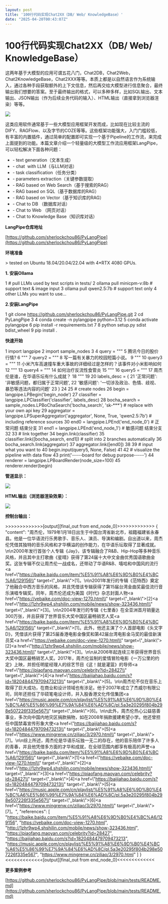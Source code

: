 ```yaml
---
layout: post
title: '100行代码实现Chat2XX（DB/ Web/ KnowledgeBase）'
date: "2025-04-20T00:43:07Z"
---
```

100行代码实现Chat2XX（DB/ Web/ KnowledgeBase）
=======================================

这两年基于大模型的应用可谓五花八门，Chat2DB，Chat2Web，Chat2KnowledgeBase，Chat2XXX等等。本质上都是以自然语言作为系统输入，通过各种手段获取额外的上下文信息，然后再交给大模型进行信息聚合，最终输出我们想要的答案。至于最终输出的格式，可以多种多样，比如SQL输出、文本输出、JSON输出（作为后续业务代码的输入）、HTML输出（直接拿到浏览器渲染）等等。

![](https://img2024.cnblogs.com/blog/104032/202504/104032-20250418143603489-1280165859.png)

这类应用软件通常基于一些大模型应用框架开发而成，比如现在比较主流的DIFY、RAGFlow、以及字节的COZE等等。这些框架功能强大，入门门槛较低，有丰富的内置插件，通过简单的配置即可实现一个基于Pipeline的工作流，来完成上面提到的功能。本篇文章介绍一个轻量级的大模型工作流应用框架LangPipe，可以轻松解决下面各种问题：

*   \- text generation（文本生成）  
*   \- chat  with LLM（与LLM对话）
*   \- task classification（任务分类）
*   \- parameters extraction（关键参数提取）
*   \- RAG based on Web Search（基于搜索的RAG）
*   \- RAG based on SQL（基于数据库的RAG）
*   \- RAG based on Vector（基于知识库的RAG）
*   \- Chat to DB （数据库对话）
*   \- Chat to Web （网页对话）
*   \- Chat to Knowledge Base（知识库对话）

**LangPipe仓库地址**

[https://github.com/sherlockchou86/PyLangPipe](https://github.com/sherlockchou86/PyLangPipe)

**环境准备**

\> tested on Ubuntu 18.04/20.04/22.04 with 4\*RTX 4080 GPUs.

**1\. 安装Ollama**

1 # pull LLMs used by test scripts in tests/
2 ollama pull minicpm-v:8b  # support text & image input
3 ollama pull qwen2.5:7b    # support text only
4 other LLMs you want to use...

**2.安装LangPipe**

1 git clone https://github.com/sherlockchou86/PyLangPipe.git
2 cd PyLangPipe
3 
4 conda create -n pylangpipe python=3.12
5 conda activate pylangpipe
6 pip install -r requirements.txt
7 
8 python setup.py sdist bdist\_wheel
9 pip install .

**快速开始**

 1 import langpipe 2 import sample\_nodes 3 
 4 query = """
 5 腾讯今日的股价行情?
 6 """
 7 query2 = """
 8 写一篇有关暴力的校园短篇小说。
 9 """
10 query3 = """
11 小米汽车高速撞车重大事故的详细经过是怎样的？该事件对小米影响如何
12 """
13 query4 = """
14 如何治疗反流性食管炎
15 """
16 query5 = """
17 周杰伦是谁，在华语乐坛有什么成就？
18 """
19 
20 labels\_desc = {
21     '正常问题': '非敏感问题，都归属于正常问题',
22     '敏感问题': '一切涉及政治、色情、歧视、暴恐等违法内容的问题'
23 }
24 
25 # create nodes
26 begin = langpipe.LPBegin('begin\_node')
27 classifier = langpipe.LPClassifier('classifier', labels\_desc)
28 bocha\_search = sample\_nodes.LPBoChaSearch('bocha\_search', 'sk-\*\*\*') # replace with your own api key
29 aggregator = langpipe.LPSuperAggregator('aggregator', None, True, 'qwen2.5:7b')  # including reference sources
30 end0 = langpipe.LPEnd('end\_node\_0')  # 正常问题 结束分支
31 end1 = langpipe.LPEnd('end\_node\_1')  # 敏感问题 结束分支
32 
33 # link together
34 begin.link(classifier)
35 classifier.link(\[bocha\_search, end1\]) # split into 2 branches automatically
36 bocha\_search.link(aggregator)
37 aggregator.link(\[end0\])
38 
39 # input what you want to
40 begin.input(query5, None, False)
41 
42 # visualize the pipeline with data flow
43 print('\-----board for debug purpose-----')
44 renderer = langpipe.LPBoardRender(node\_size=100)
45 renderer.render(begin)

**管道显示：**

**![](https://img2024.cnblogs.com/blog/104032/202504/104032-20250418143751218-487900246.png)**

**HTML输出（浏览器渲染效果）：**

**![](https://img2024.cnblogs.com/blog/104032/202504/104032-20250418143815040-1912656613.png)**

**控制台输出：**

\>>>>>>>>>>>>>\[output\]\[final\_out from end\_node\_0\]>>>>>>>>>>>>>
{
    "content": "周杰伦，1979年1月18日出生于中国台湾省新北市，祖籍福建省永春县。他是一位华语流行乐男歌手、音乐人、演员、导演和编剧。自出道以来，周杰伦凭借其独特的音乐风格和才华横溢的创作能力，在华语乐坛取得了显著成就。\\n\\n2000年发行首张个人专辑《Jay》，该专辑融合了R&B、Hip-Hop等多种音乐风格，并且其中主打歌曲《星晴》获得了第24届十大中文金曲优秀国语歌曲金奖。这张专辑不仅让周杰伦一战成名，还带动了华语R&B、嘻哈和中国风的流行<a href=\\"https://baike.baidu.com/item/%E5%91%A8%E6%9D%B0%E4%BC%A6/129156\\" target=\\"\_blank\\">\[1\]</a>。\\n\\n2001年发行的专辑《范特西》奠定了他融合中西方音乐的风格，并且凭借该专辑获得了第15届台湾金曲奖最佳流行音乐演唱专辑奖。同年，周杰伦还成为美国《时代》杂志封面人物<a href=\\"https://vebaike.com/doc-view-1270.html\\" target=\\"\_blank\\">\[2\]</a><a href=\\"http://1zhr9wp4.shshilin.com/mobile/news/show-323436.html\\" target=\\"\_blank\\">\[3\]</a>。\\n\\n2004年发行的专辑《七里香》在全亚洲首月销量达300万张，并且获得了世界音乐大奖中国区最畅销艺人奖<a href=\\"https://baike.baidu.com/item/%E5%91%A8%E6%9D%B0%E4%BC%A6/129156\\" target=\\"\_blank\\">\[1\]</a>。此外，他还主演了个人首部电影《头文字D》，凭借该片获得了第25届香港电影金像奖和第42届台湾电影金马奖的最佳新演员奖<a href=\\"https://vebaike.com/doc-view-1270.html\\" target=\\"\_blank\\">\[2\]</a><a href=\\"http://1zhr9wp4.shshilin.com/mobile/news/show-323436.html\\" target=\\"\_blank\\">\[3\]</a>。\\n\\n从2006年起连续三年获得世界音乐大奖中国区最畅销艺人奖。2017年，周杰伦监制的爱情冒险电影《一万公里的约定》上映，并担任明星经理人的综艺节目《这！就是灌篮》的导师<a href=\\"https://piaofang.maoyan.com/celebrity?id=28427\\" target=\\"\_blank\\">\[4\]</a><a href=\\"https://baijiahao.baidu.com/s?id=1820484479709473213\\" target=\\"\_blank\\">\[5\]</a>。\\n\\n周杰伦不仅在音乐上取得了巨大成功，在商业和设计领域也有涉足。他于2007年成立了杰威尔有限公司，同年还担任了华硕笔电设计师，并入股香港文化传信集团<a href=\\"https://music.apple.com/cn/playlist/%E5%91%A8%E6%9D%B0%E4%BC%A6%E5%86%99%E7%9A%84%E6%AD%8C/pl.5a3e20295f804b298e507226f335e567\\" target=\\"\_blank\\">\[6\]</a>。\\n\\n此外，周杰伦热心公益慈善事业，多次向中国内地灾区捐款捐物，如在2008年捐款援建希望小学。他还曾担任中国禁毒宣传形象大使<a href=\\"https://baijiahao.baidu.com/s?id=1820484479709473213\\" target=\\"\_blank\\">\[5\]</a><a href=\\"https://www.mingrenw.cn/ziliao/3/2970.html\\" target=\\"\_blank\\">\[7\]</a>。\\n\\n综上所述，周杰伦是华语乐坛独一无二的存在，他的音乐陪伴了许多人的青春，并且他凭借多方面的才华和成就，在全球范围内都享有极高的声誉<a href=\\"https://baike.baidu.com/item/%E5%91%A8%E6%9D%B0%E4%BC%A6/129156\\" target=\\"\_blank\\">\[1\]</a><a href=\\"https://vebaike.com/doc-view-1270.html\\" target=\\"\_blank\\">\[2\]</a><a href=\\"http://1zhr9wp4.shshilin.com/mobile/news/show-323436.html\\" target=\\"\_blank\\">\[3\]</a><a href=\\"https://piaofang.maoyan.com/celebrity?id=28427\\" target=\\"\_blank\\">\[4\]</a><a href=\\"https://baijiahao.baidu.com/s?id=1820484479709473213\\" target=\\"\_blank\\">\[5\]</a><a href=\\"https://music.apple.com/cn/playlist/%E5%91%A8%E6%9D%B0%E4%BC%A6%E5%86%99%E7%9A%84%E6%AD%8C/pl.5a3e20295f804b298e507226f335e567\\" target=\\"\_blank\\">\[6\]</a><a href=\\"https://www.mingrenw.cn/ziliao/3/2970.html\\" target=\\"\_blank\\">\[7\]</a>。",
    "references": \[
        "https://baike.baidu.com/item/%E5%91%A8%E6%9D%B0%E4%BC%A6/129156",
        "https://vebaike.com/doc-view-1270.html",
        "http://1zhr9wp4.shshilin.com/mobile/news/show-323436.html",
        "https://piaofang.maoyan.com/celebrity?id=28427",
        "https://baijiahao.baidu.com/s?id=1820484479709473213",
        "https://music.apple.com/cn/playlist/%E5%91%A8%E6%9D%B0%E4%BC%A6%E5%86%99%E7%9A%84%E6%AD%8C/pl.5a3e20295f804b298e507226f335e567",
        "https://www.mingrenw.cn/ziliao/3/2970.html"
    \]
}
<<<<<<<<<<<<<\[output\]\[final\_out from end\_node\_0\]<<<<<<<<<<<<<

**更多案例参考**

[https://github.com/sherlockchou86/PyLangPipe/blob/main/tests/README.md](https://github.com/sherlockchou86/PyLangPipe/blob/main/tests/README.md)